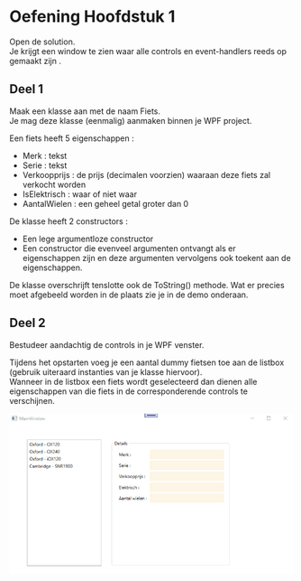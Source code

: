 # Oefening Hoofdstuk 1  
  
Open de solution.  
Je krijgt een window te zien waar alle controls en event-handlers reeds op gemaakt zijn .    
  
## Deel 1  

Maak een klasse aan met de naam Fiets.  
Je mag deze klasse (eenmalig) aanmaken binnen je WPF project.  

Een fiets heeft 5 eigenschappen :   
  * Merk : tekst  
  * Serie : tekst  
  * Verkoopprijs : de prijs (decimalen voorzien) waaraan deze fiets zal verkocht worden  
  * IsElektrisch : waar of niet waar  
  * AantalWielen : een geheel getal groter dan 0  

De klasse heeft 2 constructors : 
  * Een lege argumentloze constructor  
  * Een constructor die evenveel argumenten ontvangt als er eigenschappen zijn en deze argumenten vervolgens ook toekent aan de eigenschappen.  
  
De klasse overschrijft tenslotte ook de ToString() methode.  Wat er precies moet afgebeeld worden in de plaats zie je in de demo onderaan.  

## Deel 2  

Bestudeer aandachtig de controls in je WPF venster.  

Tijdens het opstarten voeg je een aantal dummy fietsen toe aan de listbox (gebruik uiteraard instanties van je klasse hiervoor).  
Wanneer in de listbox een fiets wordt geselecteerd dan dienen alle eigenschappen van die fiets in de corresponderende controls te verschijnen.  
  

![vb](assets/oe-soeef-h1.gif)  

